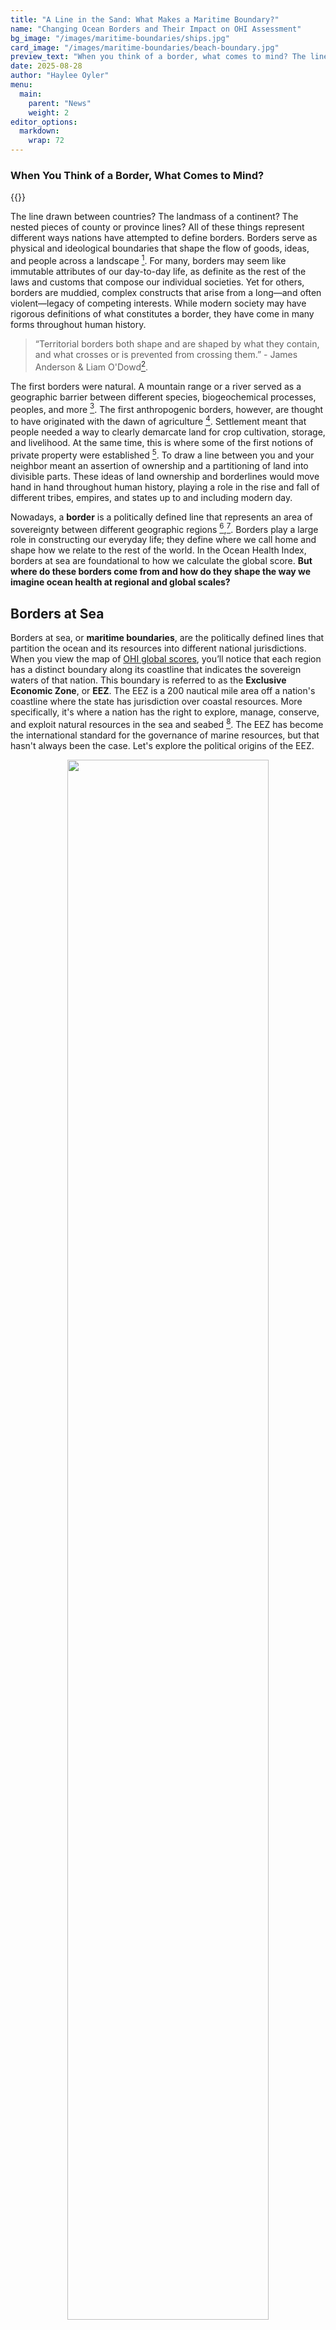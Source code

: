 ```yaml
---
title: "A Line in the Sand: What Makes a Maritime Boundary?"
name: "Changing Ocean Borders and Their Impact on OHI Assessment"
bg_image: "/images/maritime-boundaries/ships.jpg"
card_image: "/images/maritime-boundaries/beach-boundary.jpg"
preview_text: "When you think of a border, what comes to mind? The line drawn between countries? The landmass of a continent?"
date: 2025-08-28
author: "Haylee Oyler"
menu:
  main:
    parent: "News"
    weight: 2
editor_options:
  markdown:
    wrap: 72
---
```


### When You Think of a Border, What Comes to Mind?

{{<newsHead>}}

The line drawn between countries? The landmass of a continent? The nested pieces of county or province lines? All of these things represent different ways nations have attempted to define borders. Borders serve as physical and ideological boundaries that shape the flow of goods, ideas, and people across a landscape [^1]. For many, borders may seem like immutable attributes of our day-to-day life, as definite as the rest of the laws and customs that compose our individual societies. Yet for others, borders are muddied, complex constructs that arise from a long—and often violent—legacy of competing interests. While modern society may have rigorous definitions of what constitutes a border, they have come in many forms throughout human history. 

> “Territorial borders both shape and are shaped by what they contain, and what crosses or is prevented from crossing them.” - James Anderson & Liam O'Dowd[^2]. 

The first borders were natural. A mountain range or a river served as a geographic barrier between different species, biogeochemical processes, peoples, and more [^3]. The first anthropogenic borders, however, are thought to have originated with the dawn of agriculture [^4]. Settlement meant that people needed a way to clearly demarcate land for crop cultivation, storage, and livelihood. At the same time, this is where some of the first notions of private property were established [^4]. To draw a line between you and your neighbor meant an assertion of ownership and a partitioning of land into divisible parts. These ideas of land ownership and borderlines would move hand in hand throughout human history, playing a role in the rise and fall of different tribes, empires, and states up to and including modern day. 

Nowadays, a **border** is a politically defined line that represents an area of sovereignty between different geographic regions [^5],[^6]. Borders play a large role in constructing our everyday life; they define where we call home and shape how we relate to the rest of the world. In the Ocean Health Index, borders at sea are foundational to how we calculate the global score. **But where do these borders come from and how do they shape the way we imagine ocean health at regional and global scales?**

## Borders at Sea

Borders at sea, or **maritime boundaries**, are the politically defined lines that partition the ocean and its resources into different national jurisdictions. When you view the map of [OHI global scores](“/global-scores/”), you’ll notice that each region has a distinct boundary along its coastline that indicates the sovereign waters of that nation. This boundary is referred to as the **Exclusive Economic Zone**, or **EEZ**. The EEZ is a 200 nautical mile area off a nation's coastline where the state has jurisdiction over coastal resources. More specifically, it's where a nation has the right to explore, manage, conserve, and exploit natural resources in the sea and seabed [^7]. The EEZ has become the international standard for the governance of marine resources, but that hasn't always been the case. Let's explore the political origins of the EEZ. 

<center>
<img src="/images/maritime-boundaries/map-molleweide.png" style="width: 80%; height: 80%"/>
<p>A global map of Exclusive Economic Zones, colored by OHI score</p>
</center>

<br>

### The EEZ: a Short and Sweet History

Maritime boundaries are historically even more nebulous than their terrestrial counterparts. While it is possible to define landmasses with fences or walls, there is no easy solution to drawing lines at sea. Furthermore, the concept of ownership of marine waters arose much later in political history than land ownership. One of the first sovereign claims to seabed resources was made in the 1945 United States presidential proclamation [^8], which asserted jurisdictional control over natural resources on the continental shelf—the area of seabed around a landmass where the water is relatively shallow. Happening concurrently was the creation of Exclusive Fishery Zones (EFZ) in parts of Latin America. In 1947, Chile and Peru declared a 200 nautical mile (nm) zone off the coast where they would control marine resources and maintain navigational rights [^9]. This 200nm zone would become the foundation for the EEZ we know today. 

Over the next 30 years, a multitude of laws across Latin America, Asia, and Africa would be created that further refined a country’s jurisdictional rights regarding marine and coastal resources [^9]. These declarations touched on many aspects of coastal law: from seabed and seafloor resources, to prioritizing conservation efforts, to asserting the interests of landlocked states. All of these would become foundational for the definitive creation of a formal Exclusive Economic Zone in the 1982 United Nations Convention on the Law of the Sea.

The **UN Convention on the Law of the Sea**, or **UNCLOS**, is a comprehensive international treaty that established a legal framework for all activities in the world's oceans and seas [^10]. Broadly speaking, the UNCLOS defined maritime boundaries at multiple scales, established international governing bodies, and outlined rights and responsibilities of participating states [^11]. The UNCLOS has become the definitive authority for laws and regulations concerning global oceans and the resources contained therein. 

The EEZ boundary you see in the OHI global map comes from the maritime zones defined in the UNCLOS. There are several zones included in the definition, including the territorial sea that extends 12nm from the coast, the EEZ that extends 200nm, and the high seas past 200nm free from any national jurisdiction [^9]. 

<center>
<img src="/images/maritime-boundaries/mar-zones2.jpg" style="width: 80%; height: 80%"/>
<p> UNCLOS Maritime Zones (<a href = "https://www.marineinsight.com/maritime-law/understanding-international-waters-boundaries-jurisdiction-and-legal-implications/">source</a>)</p>
</center>

<br>



## Disputed Territories

While the UNCLOS made great strides in unifying global consensus around maritime boundaries, the EEZ was not a one-size-fits-all solution. What happens when the EEZ borders of two sovereign nations overlap? How do you manage declining fish populations with unequal distribution across political lines? These are just a few examples of the conflicts that can lead to a **border dispute**, or a disagreement between different political actors over the precise location or ownership of a particular geographic boundary [^12],[^13]. These border disputes occur all over the world and are often tense, complex, and ever-changing phenomena. In the OHI framework, they show up as **disputed territories**, or regions shaded gray on the global score map. 

<center>
<img src="/images/maritime-boundaries/oceania.png" style="width: 80%; height: 80%"/>
<p>Overlapping EEZs in Oceania and Southeast Asia</p>
</center>

<br>

### Maritime Boundaries in a Changing Climate

As climate change continues to drive our ecosystems towards extremes, these **border disputes are only going to increase in frequency**. Sea-level rise is already beginning to physically redraw coastlines, changing the baselines from which the maritime zones are measured and thus their overall size [^14]. And as low-lying islands shrink—or even disappear—questions arise about whether their EEZs persist, contract, or vanish altogether. Meanwhile, shifting fish stocks and migratory patterns driven by warming oceans are already altering the distribution of vital resources, putting additional pressure on existing boundaries [^15]. In the Arctic, melting ice is opening new navigable passages and exposing untapped resources, leading to a flurry of jurisdictional claims [^16]. 

>These tensions underscore that maritime boundaries are just as fluid as the seas they attempt to define, and the dynamic nature of our marine ecosystems is going to test the socio-political structures we have constructed around them.

To manage these pressures, states have turned to a mix of bilateral treaties, international arbitration, and joint-development agreements [^17]. Bodies like the International Court of Justice and the International Tribunal for the Law of the Sea have helped resolve disputes through legal rulings, while joint resource-sharing pacts allow countries to avoid escalation while still benefiting economically [^18]. These solutions highlight that cooperation, rather than unilateral assertion, is often the most sustainable path forward [^19].

So far, we've seen that boundaries change for a number of reasons—political, economic, and ecological. But **what do these shifting maritime boundaries mean for the Ocean Health Index?** Because scores are calculated within the framework of EEZs, the implications are significant. Any shift in boundaries reshapes how we measure a nation’s performance. A country’s apparent progress or decline may reflect not just ecological realities but also the way its maritime borders are defined. In this sense, the fluidity of boundaries directly influences our understanding of ocean health and stewardship, reminding us that the environment cannot be divorced from the political and social frameworks in which it is embedded.

## Beyond Ownership

The discussion of borders, both terrestrial and marine, rests on one vital assumption: that land and sea are things that can be owned. The concept of private property is a deeply ingrained framework of modern society, so much so that its legitimacy is almost never called into question. Yet, it is not the only frame with which people have imagined their relationship to the Earth. Indigenous nations around the world have long held a different perspective on land relations, centering care and stewardship of natural spaces in the same way one might care for a loved one [^20]. 

Across the globe, Indigenous ocean stewardship offers powerful examples of alternatives to ownership-based management. In Hawai‘i, traditional stewardship practices offer a vivid reminder that the ocean can be managed through care rather than control. Systems such as the kapu placed strict, seasonal restrictions on harvesting certain fish species, allowing populations to recover and ensuring abundance for future generations [^21]. These rules are deeply cultural, rooted in respect for the ocean as a living relative rather than a resource to be managed. Today, Hawaiian communities are revitalizing these practices through community-based subsistence fishing and co-management programs that blend Indigenous knowledge with modern science [^22]. 

As rising seas, shifting resources, and contested EEZs reshape the map, the Ocean Health Index will need to adapt, incorporating changing borders while also recognizing that boundaries are only one way to measure human-ocean relationships. By engaging with alternative frames of stewardship, we open the door to different results, ones that may highlight resilience, equity, and sustainability beyond the limits of political lines.


### *References*

[^1]: **1**. Diener, A.C. & Hagen, J. (2009). Theorizing Borders in a ‘Borderless World’: Globalization, Territory and Identity. Geography Compass, 3, 1196–1216. DOI: <https://doi.org/10.1111/j.1749-8198.2009.00230.x> 

[^2]: **2**. James Anderson & Liam O'Dowd (1999) Borders, Border Regions and
Territoriality: Contradictory Meanings, Changing Significance, Regional Studies, 33:7, 593-604, <http://dx.doi.org/10.1080/00343409950078648>

[^3]: **3**. Simmons, B.A. (2005). Rules Over Real Estate: Trade, Territorial Conflict, and International Borders as Institutions. <https://papers.ssrn.com/abstract=1518016>

[^4]: **4**. Earle, T. (2000). Archaeology, Property, and Prehistory. Annual Review of Anthropology, 29, 39–60. <https://doi.org/10.1146/annurev.anthro.29.1.39>

[^5]: **5**. Paasi, A. (1999). Boundaries as Social Practice and Discourse: The Finnish‐Russian Border. Regional Studies, 33, 669–680. <https://doi.org/10.1080/00343409950078701> 

[^6]: **6**. Newman, D. (2003). On borders and power: A theoretical framework. Journal of Borderlands Studies, 18, 13–25. <https://doi.org/10.1080/08865655.2003.9695598>

[^7]: **7**. Overview - Convention & Related Agreements. (2025). Available at: <https://www.un.org/depts/los/convention_agreements/convention_overview_convention.htm> Last accessed 2 September 2025.

[^8]: **8**. Proclamation No. 2668. Policy of the United States with Respect to Coastal Fisheries in Certain Areas of the High Seas. 28 September 1945, 10 Fed. Reg. 12304. <https://www.archives.gov/federal-register/codification/proclamations/02668.html>

[^9]: **9**. Nandan, S.N. (2025). THE EXCLUSIVE ECONOMIC ZONE: A HISTORICAL PERSPECTIVE. Available at: <https://www.fao.org/4/s5280t/s5280t0p.htm> Last accessed 1 September 2025. 

[^10]: **10**. PREAMBLE TO THE UNITED NATIONS CONVENTION ON THE LAW OF THE SEA. (2025). Available at: <https://www.un.org/depts/los/convention_agreements/texts/unclos/part5.htm> Last accessed 30 August 2025. 

[^11]: **11**. Peters, A. & Wolfrum, R. (2025). Exclusive Economic Zone. Oxford Public International Law. Available at: <https://opil.ouplaw.com/display/10.1093/law:epil/9780199231690/law-9780199231690-e1156> Last accessed 3 September 2025.

[^12]: **12**. Østhagen, A. (2020). Maritime boundary disputes: What are they and why do they matter? Marine Policy, 120, 104118. <https://doi.org/10.1016/j.marpol.2020.104118>

[^13]: **13**. Diehl, P.F. (2008). Territorial Disputes. In: Encyclopedia of Violence, Peace, & Conflict (Second Edition) (ed. Kurtz, L.). Academic Press, Oxford, pp. 2078–2087. <https://www.sciencedirect.com/science/article/pii/B9780123739858001744> 

[^14]: **14**. Caron, D.D. (2014). When Law Makes Climate Change Worse: Rethinking the Law of Baselines in Light of a Rising Sea Level. <https://papers.ssrn.com/abstract=2506545>

[^15]: **15**. Cheung, W.W.L., Lam, V.W.Y., Sarmiento, J.L., Kearney, K., Watson, R. & Pauly, D. (2009). Projecting global marine biodiversity impacts under climate change scenarios. Fish and Fisheries, 10, 235–251. <https://doi.org/10.1111/j.1467-2979.2008.00315.x>

[^16]: **16**. Young, O.R. (2009). Whither the Arctic? Conflict or cooperation in the circumpolar north. Polar Record, 45, 73–82. <https://doi.org/10.1017/S0032247408007791>

[^17]: **17**. Ásgeirsdóttir, Á. & Steinwand, M.C. (2018). Distributive Outcomes in Contested Maritime Areas: The Role of Inside Options in Settling Competing Claims. Journal of Conflict Resolution, 62, 1284–1313. <https://doi.org/10.1177/0022002716677568>

[^18]: **18**. Byers, M. & Østhagen, A. (2025). Settling Maritime Boundaries: Why Some Countries Find It Easy, and Others Do Not. ResearchGate. <http://dx.doi.org/10.1163/9789004380271_028> 

[^19]: **19**. Ásgeirsdóttir, Á. & Steinwand, M. (2015). Dispute settlement mechanisms and maritime boundary settlements. Rev Int Organ, 10, 119–143. <https://doi.org/10.1007/s11558-015-9217-9>

[^20]: **20**. Kimmerer, R. (n.d.). Restoration and Reciprocity: The Contributions of Traditional Ecological Knowledge. In: ResearchGate. <http://dx.doi.org/10.5822/978-1-61091-039-2_18> 

[^21]: **21**. Friedlander, A., Shackeroff, J.M. & Kittinger, J.M. (2025). Customary Marine Resource Knowledge and Use in Contemporary Hawai’i. ResearchGate. <http://dx.doi.org/10.2984/67.3.10> 

[^22]: **22**. Vaughan, M.B. & Vitousek, P.M. (2013). Mahele: Sustaining Communities through Small-Scale Inshore Fishery Catch and Sharing Networks1. pasc, 67, 329–344. <https://doi.org/10.2984/67.3.3>
